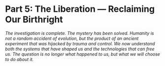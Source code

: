 # Part 5: The Liberation — Reclaiming Our Birthright

*The investigation is complete. The mystery has been solved. Humanity is not a random accident of evolution, but the product of an ancient experiment that was hijacked by trauma and control. We now understand both the systems that have shaped us and the technologies that can free us. The question is no longer what happened to us, but what we will choose to do about it.*